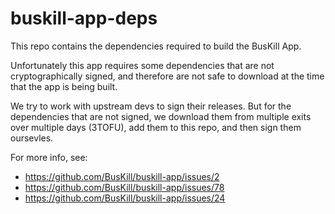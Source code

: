 # buskill-app-deps

This repo contains the dependencies required to build the BusKill App.

Unfortunately this app requires some dependencies that are not cryptographically signed, and therefore are not safe to download at the time that the app is being built.

We try to work with upstream devs to sign their releases. But for the dependencies that are not signed, we download them from multiple exits over multiple days (3TOFU), add them to this repo, and then sign them oursevles.

For more info, see:

 * https://github.com/BusKill/buskill-app/issues/2
 * https://github.com/BusKill/buskill-app/issues/78
 * https://github.com/BusKill/buskill-app/issues/24
